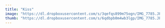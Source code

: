 ```yaml
---
title: "Kiss"
image: "https://dl.dropboxusercontent.com/s/3qefqs899m75ogn/IMG_7785.JPG"
thumb: "https://dl.dropboxusercontent.com/s/6qdbpb0m4wb3lgp/IMG_7785.JPG"
---
```

